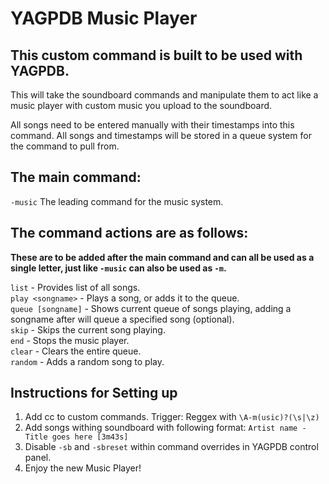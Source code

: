 YAGPDB Music Player
================

## This custom command is built to be used with YAGPDB.
This will take the soundboard commands and manipulate them to act like a music player with custom music you upload to the soundboard.

All songs need to be entered manually with their timestamps into this command. All songs and timestamps will be stored in a queue system for the command to pull from.

## The main command:
`-music` The leading command for the music system.

## The command actions are as follows:
**These are to be added after the main command and can all be used as a single letter, just like `-music` can also be used as `-m`.**

`list` - Provides list of all songs.  
`play <songname>` - Plays a song, or adds it to the queue.  
`queue [songname]` - Shows current queue of songs playing, adding a songname after will queue a specified song (optional).  
`skip` - Skips the current song playing.  
`end` - Stops the music player.  
`clear` - Clears the entire queue.  
`random` - Adds a random song to play.

## Instructions for Setting up
1. Add cc to custom commands. Trigger: Reggex with `\A-m(usic)?(\s|\z)`
2. Add songs withing soundboard with following format: `Artist name - Title goes here [3m43s]`
3. Disable `-sb` and `-sbreset` within command overrides in YAGPDB control panel.
4. Enjoy the new Music Player!